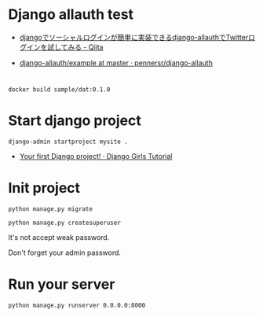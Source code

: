 Django allauth test
===================


* [djangoでソーシャルログインが簡単に実装できるdjango-allauthでTwitterログインを試してみる - Qiita](http://qiita.com/ariarijp/items/2d63e4fe69be3b64998d)


* [django-allauth/example at master · pennersr/django-allauth](https://github.com/pennersr/django-allauth/tree/master/example)


#

```
docker build sample/dat:0.1.0
```

# Start django project

```
django-admin startproject mysite .
```

* [Your first Django project! · Django Girls Tutorial](http://tutorial.djangogirls.org/en/django_start_project/)

# Init project

```
python manage.py migrate
```

```
python manage.py createsuperuser
```

It's not accept weak password.

Don't forget your admin password.


# Run your server

```
python manage.py runserver 0.0.0.0:8000
```
